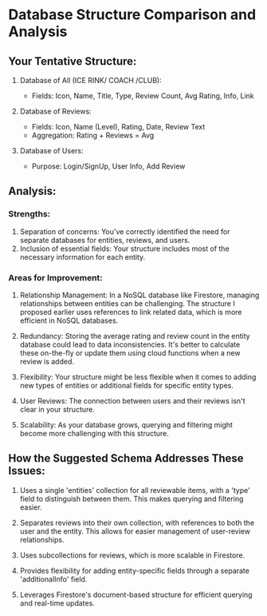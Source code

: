 # Database Structure Comparison and Analysis

## Your Tentative Structure:

1. Database of All (ICE RINK/ COACH /CLUB):
   - Fields: Icon, Name, Title, Type, Review Count, Avg Rating, Info, Link

2. Database of Reviews:
   - Fields: Icon, Name (Level), Rating, Date, Review Text
   - Aggregation: Rating + Reviews = Avg

3. Database of Users:
   - Purpose: Login/SignUp, User Info, Add Review

## Analysis:

### Strengths:
1. Separation of concerns: You've correctly identified the need for separate databases for entities, reviews, and users.
2. Inclusion of essential fields: Your structure includes most of the necessary information for each entity.

### Areas for Improvement:
1. Relationship Management: In a NoSQL database like Firestore, managing relationships between entities can be challenging. The structure I proposed earlier uses references to link related data, which is more efficient in NoSQL databases.

2. Redundancy: Storing the average rating and review count in the entity database could lead to data inconsistencies. It's better to calculate these on-the-fly or update them using cloud functions when a new review is added.

3. Flexibility: Your structure might be less flexible when it comes to adding new types of entities or additional fields for specific entity types.

4. User Reviews: The connection between users and their reviews isn't clear in your structure.

5. Scalability: As your database grows, querying and filtering might become more challenging with this structure.

## How the Suggested Schema Addresses These Issues:

1. Uses a single 'entities' collection for all reviewable items, with a 'type' field to distinguish between them. This makes querying and filtering easier.

2. Separates reviews into their own collection, with references to both the user and the entity. This allows for easier management of user-review relationships.

3. Uses subcollections for reviews, which is more scalable in Firestore.

4. Provides flexibility for adding entity-specific fields through a separate 'additionalInfo' field.

5. Leverages Firestore's document-based structure for efficient querying and real-time updates.
